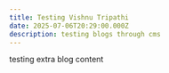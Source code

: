 ```yaml
---
title: Testing Vishnu Tripathi
date: 2025-07-06T20:29:00.000Z
description: testing blogs through cms
---
```

testing extra blog content
